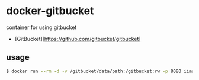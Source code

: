 # docker-gitbucket

container for using gitbucket

* [GitBucket][https://github.com/gitbucket/gitbucket]

## usage

```bash
$ docker run --rm -d -v /gitbucket/data/path:/gitbucket:rw -p 8080 iimuz/gitbucket:latest
```

